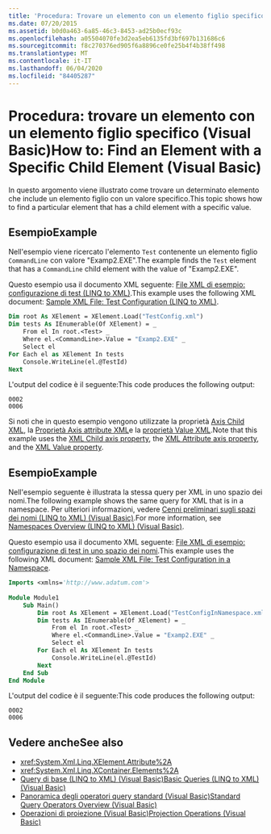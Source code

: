 ```yaml
---
title: 'Procedura: Trovare un elemento con un elemento figlio specifico'
ms.date: 07/20/2015
ms.assetid: b0d0a463-6a85-46c3-8453-ad25b0ecf93c
ms.openlocfilehash: a05504070fe3d2ea5eb6135fd3bf697b131686c6
ms.sourcegitcommit: f8c270376ed905f6a8896ce0fe25b4f4b38ff498
ms.translationtype: MT
ms.contentlocale: it-IT
ms.lasthandoff: 06/04/2020
ms.locfileid: "84405287"
---
```

# <a name="how-to-find-an-element-with-a-specific-child-element-visual-basic"></a><span data-ttu-id="27ab5-102">Procedura: trovare un elemento con un elemento figlio specifico (Visual Basic)</span><span class="sxs-lookup"><span data-stu-id="27ab5-102">How to: Find an Element with a Specific Child Element (Visual Basic)</span></span>
<span data-ttu-id="27ab5-103">In questo argomento viene illustrato come trovare un determinato elemento che include un elemento figlio con un valore specifico.</span><span class="sxs-lookup"><span data-stu-id="27ab5-103">This topic shows how to find a particular element that has a child element with a specific value.</span></span>  
  
## <a name="example"></a><span data-ttu-id="27ab5-104">Esempio</span><span class="sxs-lookup"><span data-stu-id="27ab5-104">Example</span></span>  
 <span data-ttu-id="27ab5-105">Nell'esempio viene ricercato l'elemento `Test` contenente un elemento figlio `CommandLine` con valore "Examp2.EXE".</span><span class="sxs-lookup"><span data-stu-id="27ab5-105">The example finds the `Test` element that has a `CommandLine` child element with the value of "Examp2.EXE".</span></span>  
  
 <span data-ttu-id="27ab5-106">Questo esempio usa il documento XML seguente: [File XML di esempio: configurazione di test (LINQ to XML)](sample-xml-file-test-configuration-linq-to-xml.md).</span><span class="sxs-lookup"><span data-stu-id="27ab5-106">This example uses the following XML document: [Sample XML File: Test Configuration (LINQ to XML)](sample-xml-file-test-configuration-linq-to-xml.md).</span></span>  
  
```vb  
Dim root As XElement = XElement.Load("TestConfig.xml")  
Dim tests As IEnumerable(Of XElement) = _  
    From el In root.<Test> _  
    Where el.<CommandLine>.Value = "Examp2.EXE" _  
    Select el  
For Each el as XElement In tests  
    Console.WriteLine(el.@TestId)  
Next  
```  
  
 <span data-ttu-id="27ab5-107">L'output del codice è il seguente:</span><span class="sxs-lookup"><span data-stu-id="27ab5-107">This code produces the following output:</span></span>  
  
```console  
0002  
0006  
```  
  
 <span data-ttu-id="27ab5-108">Si noti che in questo esempio vengono utilizzate la proprietà [Axis Child XML](../../../language-reference/xml-axis/xml-child-axis-property.md), la [Proprietà Axis attribute XML](../../../language-reference/xml-axis/xml-attribute-axis-property.md)e la [proprietà Value XML](../../../language-reference/xml-axis/xml-value-property.md).</span><span class="sxs-lookup"><span data-stu-id="27ab5-108">Note that this example uses the [XML Child axis property](../../../language-reference/xml-axis/xml-child-axis-property.md), the [XML Attribute axis property](../../../language-reference/xml-axis/xml-attribute-axis-property.md), and the [XML Value property](../../../language-reference/xml-axis/xml-value-property.md).</span></span>  
  
## <a name="example"></a><span data-ttu-id="27ab5-109">Esempio</span><span class="sxs-lookup"><span data-stu-id="27ab5-109">Example</span></span>  
 <span data-ttu-id="27ab5-110">Nell'esempio seguente è illustrata la stessa query per XML in uno spazio dei nomi.</span><span class="sxs-lookup"><span data-stu-id="27ab5-110">The following example shows the same query for XML that is in a namespace.</span></span> <span data-ttu-id="27ab5-111">Per ulteriori informazioni, vedere [Cenni preliminari sugli spazi dei nomi (LINQ to XML) (Visual Basic)](namespaces-overview-linq-to-xml.md).</span><span class="sxs-lookup"><span data-stu-id="27ab5-111">For more information, see [Namespaces Overview (LINQ to XML) (Visual Basic)](namespaces-overview-linq-to-xml.md).</span></span>  
  
 <span data-ttu-id="27ab5-112">Questo esempio usa il documento XML seguente: [File XML di esempio: configurazione di test in uno spazio dei nomi](sample-xml-file-test-configuration-in-a-namespace.md).</span><span class="sxs-lookup"><span data-stu-id="27ab5-112">This example uses the following XML document: [Sample XML File: Test Configuration in a Namespace](sample-xml-file-test-configuration-in-a-namespace.md).</span></span>  
  
```vb  
Imports <xmlns='http://www.adatum.com'>  
  
Module Module1  
    Sub Main()  
        Dim root As XElement = XElement.Load("TestConfigInNamespace.xml")  
        Dim tests As IEnumerable(Of XElement) = _  
            From el In root.<Test> _  
            Where el.<CommandLine>.Value = "Examp2.EXE" _  
            Select el  
        For Each el As XElement In tests  
            Console.WriteLine(el.@TestId)  
        Next  
    End Sub  
End Module  
```  
  
 <span data-ttu-id="27ab5-113">L'output del codice è il seguente:</span><span class="sxs-lookup"><span data-stu-id="27ab5-113">This code produces the following output:</span></span>  
  
```console  
0002  
0006  
```  
  
## <a name="see-also"></a><span data-ttu-id="27ab5-114">Vedere anche</span><span class="sxs-lookup"><span data-stu-id="27ab5-114">See also</span></span>

- <xref:System.Xml.Linq.XElement.Attribute%2A>
- <xref:System.Xml.Linq.XContainer.Elements%2A>
- [<span data-ttu-id="27ab5-115">Query di base (LINQ to XML) (Visual Basic)</span><span class="sxs-lookup"><span data-stu-id="27ab5-115">Basic Queries (LINQ to XML) (Visual Basic)</span></span>](basic-queries-linq-to-xml.md)
- [<span data-ttu-id="27ab5-116">Panoramica degli operatori query standard (Visual Basic)</span><span class="sxs-lookup"><span data-stu-id="27ab5-116">Standard Query Operators Overview (Visual Basic)</span></span>](standard-query-operators-overview.md)
- [<span data-ttu-id="27ab5-117">Operazioni di proiezione (Visual Basic)</span><span class="sxs-lookup"><span data-stu-id="27ab5-117">Projection Operations (Visual Basic)</span></span>](projection-operations.md)
